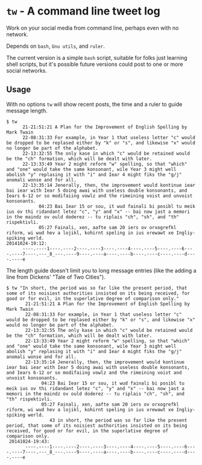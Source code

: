 `tw` - A command line tweet log
===============================

Work on your social media from command line, perhaps even with no network.

Depends on `bash`, `Gnu utils`, and `ruler`.

The current version is a simple `bash` script, suitable for folks just learning
shell scripts, but it's possible future versions could post to one or more
social networks.

Usage
-----
With no options `tw` will show recent posts, the time and a ruler to guide
message length.

    $ tw
          21-21:51:21 A Plan for the Improvement of English Spelling by Mark Twain
          22-08:31:33 For example, in Year 1 that useless letter "c" would be dropped to be replased either by "k" or "s", and likewise "x" would no longer be part of the alphabet.
          22-13:32:55 The only kase in which "c" would be retained would be the "ch" formation, which will be dealt with later.
          22-13:33:49 Year 2 might reform "w" spelling, so that "which" and "one" would take the same konsonant, wile Year 3 might well abolish "y" replasing it with "i" and Iear 4 might fiks the "g/j" anomali wonse and for all.
          22-13:35:14 Jenerally, then, the improvement would kontinue iear bai iear with Iear 5 doing awai with useless double konsonants, and Iears 6-12 or so modifaiing vowlz and the rimeining voist and unvoist konsonants.
                04:23 Bai Iear 15 or sou, it wud fainali bi posibl tu meik ius ov thi ridandant letez "c", "y" and "x" -- bai now jast a memori in the maindz ov ould doderez -- tu riplais "ch", "sh", and "th" rispektivli.
                05:27 Fainali, xen, aafte sam 20 iers ov orxogrefkl riform, wi wud hev a lojikl, kohirnt speling in ius xrewawt xe Ingliy-spiking werld.
    20141024-19:12:
          ----.----1----.----2----.----3----.----4----.----5----.----6----.----7----.---_8_---.----9----.----a----.----b----.----c----.----d----.----e

The length guide doesn't limit you to long message entries (like the adding a
line from Dickens' "Tale of Two Cities").

    $ tw "In short, the period was so far like the present period, that some of its noisiest authorities insisted on its being received, for good or for evil, in the superlative degree of comparison only."
           21-21:51:21 A Plan for the Improvement of English Spelling by Mark Twain
           22-08:31:33 For example, in Year 1 that useless letter "c" would be dropped to be replased either by "k" or "s", and likewise "x" would no longer be part of the alphabet.
           22-13:32:55 The only kase in which "c" would be retained would be the "ch" formation, which will be dealt with later.
           22-13:33:49 Year 2 might reform "w" spelling, so that "which" and "one" would take the same konsonant, wile Year 3 might well abolish "y" replasing it with "i" and Iear 4 might fiks the "g/j" anomali wonse and for all.
           22-13:35:14 Jenerally, then, the improvement would kontinue iear bai iear with Iear 5 doing awai with useless double konsonants, and Iears 6-12 or so modifaiing vowlz and the rimeining voist and unvoist konsonants.
                 04:23 Bai Iear 15 or sou, it wud fainali bi posibl tu meik ius ov thi ridandant letez "c", "y" and "x" -- bai now jast a memori in the maindz ov ould doderez -- tu riplais "ch", "sh", and "th" rispektivli.
                 05:27 Fainali, xen, aafte sam 20 iers ov orxogrefkl riform, wi wud hev a lojikl, kohirnt speling in ius xrewawt xe Ingliy-spiking werld.
                    43 in short, the period was so far like the present period, that some of its noisiest authorities insisted on its being received, for good or for evil, in the superlative degree of comparison only.
     20141024-19:43:
           ----.----1----.----2----.----3----.----4----.----5----.----6----.----7----.---_8_---.----9----.----a----.----b----.----c----.----d----.----e


